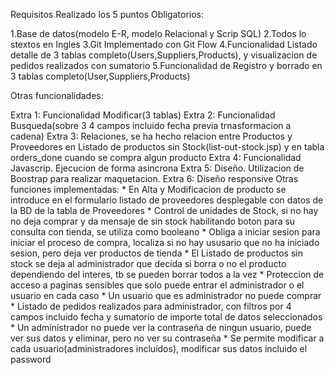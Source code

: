Requisitos
Realizado los 5 puntos Obligatorios:

1.Base de datos(modelo E-R, modelo Relacional y Scrip SQL)
2.Todos lo stextos en Ingles
3.Git Implementado con Git Flow
4.Funcionalidad Listado detalle de 3 tablas completo(Users,Suppliers,Products), y visualizacion de pedidos realizados con sumatorio
5.Funcionalidad de Registro y borrado en 3 tablas completo(User,Suppliers,Products)

Otras funcionalidades:

Extra 1: Funcionalidad Modificar(3 tablas)
Extra 2: Funcionalidad Busqueda(sobre 3 4 campos incluido fecha previa trnasformacion a cadena)
Extra 3: Relaciones, se ha hecho relacion entre Productos y Proveedores en Listado de productos sin Stock(list-out-stock.jsp) y en tabla orders_done cuando se compra algun producto
Extra 4: Funcionalidad Javascrip. Ejecucion de forma asincrona
Extra 5: Diseño. Utilizacion de Boostrap para realizar maquetacion.
Extra 6: Diseño responsive
Otras funciones implementadas:
            * En Alta y Modificacion de producto se introduce en el formulario listado de proveedores desplegable con datos de la BD de la tabla de Proveedores
            * Control de unidades de Stock, si no hay no deja comprar y da mensaje de sin stock habilitando boton para su consulta con tienda, se utiliza como booleano
            * Obliga a iniciar sesion para iniciar el proceso de compra, localiza si no hay ususario que no ha iniciado sesion, pero deja ver productos de tienda
            * El Listado de productos sin stock se deja al administrador que decida si borra o no el producto dependiendo del interes, tb se pueden borrar todos a la vez
            * Proteccion de acceso a paginas sensibles que solo puede entrar el administrador o el usuario en cada caso
            * Un usuario que es administrador no puede comprar
            * Listado de pedidos realizados para administrador, con filtros por 4 campos incluido fecha y sumatorio de importe total de datos seleccionados
            * Un administrador no puede ver la contraseña de ningun usuario, puede ver sus datos y eliminar, pero no ver su contraseña
            * Se permite modificar a cada usuario(administradores incluidos), modificar sus datos incluido el password
